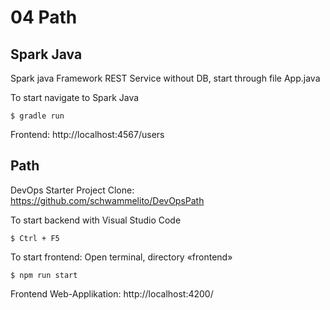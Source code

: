 # 04 Path

## Spark Java

Spark java Framework REST Service without DB, start through file App.java


To start navigate to Spark Java

```
$ gradle run
```

Frontend: http://localhost:4567/users

## Path

DevOps Starter Project Clone: https://github.com/schwammelito/DevOpsPath

To start backend with Visual Studio Code

```
$ Ctrl + F5 
```

To start frontend: Open terminal, directory «frontend»

```
$ npm run start
```

Frontend Web-Applikation: http://localhost:4200/
